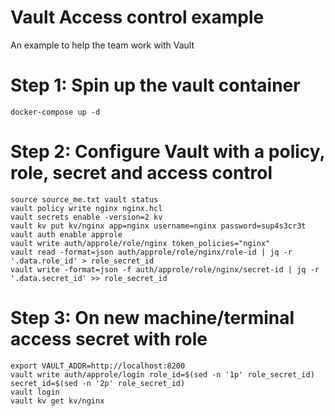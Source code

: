# Vault Access control example

An example to help the team work with Vault
# Step 1: Spin up the vault container
```
docker-compose up -d
```
# Step 2: Configure Vault with a policy, role, secret and access control
```
source source_me.txt vault status
vault policy write nginx nginx.hcl
vault secrets enable -version=2 kv
vault kv put kv/nginx app=nginx username=nginx password=sup4s3cr3t
vault auth enable approle
vault write auth/approle/role/nginx token_policies="nginx"
vault read -format=json auth/approle/role/nginx/role-id | jq -r '.data.role_id' > role_secret_id
vault write -format=json -f auth/approle/role/nginx/secret-id | jq -r '.data.secret_id' >> role_secret_id
```

# Step 3: On new machine/terminal access secret with role
```
export VAULT_ADDR=http://localhost:8200
vault write auth/approle/login role_id=$(sed -n '1p' role_secret_id) secret_id=$(sed -n '2p' role_secret_id)
vault login
vault kv get kv/nginx
```

